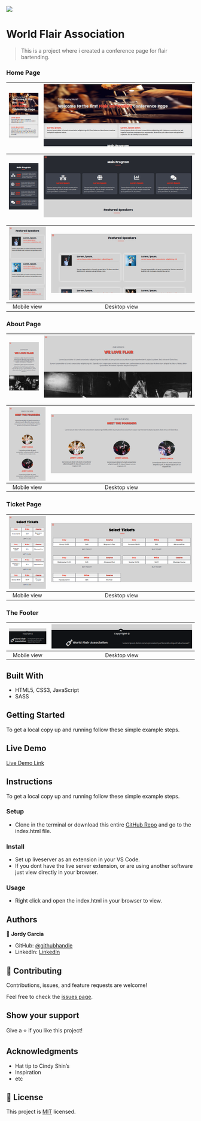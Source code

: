 ![](https://img.shields.io/badge/myapp-blueviolet)

# World Flair Association

> This is a project where i created a conference page for flair bartending.

### Home Page
| ![screenshot](assets/main-mobile-top.PNG) | ![screenshot](assets/Main-desktop-top.PNG) |
|:---:|:---:|
 
| ![screenshot](assets/main-mobile-middle.PNG) | ![screenshot](assets/Main-desktop-middle.PNG) |
|:---:|:---:|
 
| ![screenshot](assets/main-mobile-bottom.PNG) | ![screenshot](assets/Main-desktop-bottom.PNG) |
|:---:|:---:|
| Mobile view | Desktop view |

### About Page
| ![screenshot](assets/about-mobile-top.PNG) | ![screenshot](assets/about-desktop-top.PNG) |
|:---:|:---:|
 
| ![screenshot](assets/about-mobile-middle.PNG) | ![screenshot](assets/about-desktop-middle.PNG) |
|:---:|:---:|
| Mobile view | Desktop view |

### Ticket Page
| ![screenshot](assets/ticket-mobile-top.PNG) | ![screenshot](assets/ticket-desktop-top.PNG) |
|:---:|:---:|
| Mobile view | Desktop view |
### The Footer
| ![screenshot](assets/footer-mobile.PNG) | ![screenshot](assets/footer-desktop.PNG) |
|:---:|:---:|
| Mobile view | Desktop view |
## Built With

- HTML5, CSS3, JavaScript
- SASS


## Getting Started


To get a local copy up and running follow these simple example steps.
## Live Demo

[Live Demo Link](https://garciajordy.github.io/WFA-Conference-Platform/)

## Instructions
To get a local copy up and running follow these simple example steps.

### Setup
- Clone in the terminal or download this entire [GitHub Repo](https://github.com/garciajordy/WFA-Conference-Platform) and go to the index.html file.

### Install
- Set up liveserver as an extension in your VS Code.
- If you dont have the live server extension, or are using another software just view directly in your browser.

### Usage
- Right click and open the index.html in your browser to view.


## Authors


👤 **Jordy Garcia**

- GitHub: [@githubhandle](https://github.com/garciajordy)
- LinkedIn: [LinkedIn](https://www.linkedin.com/in/jordy-garcia-675849206/)


## 🤝 Contributing

Contributions, issues, and feature requests are welcome!

Feel free to check the [issues page](https://github.com/garciajordy/WFA-Conference-Platform/issues).

## Show your support

Give a ⭐️ if you like this project!

## Acknowledgments

- Hat tip to Cindy Shin’s
- Inspiration
- etc

## 📝 License

This project is [MIT](./LICENSE) licensed.
